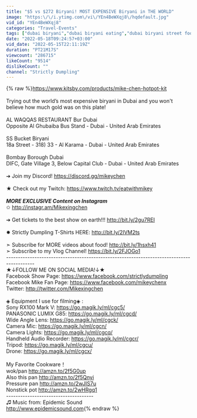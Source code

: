 ```yaml
---
title: "$5 vs $272 Biryani! MOST EXPENSIVE Biryani in THE WORLD"
image: "https:\/\/i.ytimg.com\/vi\/YEn4BeWXqj8\/hqdefault.jpg"
vid_id: "YEn4BeWXqj8"
categories: "Travel-Events"
tags: ["dubai biryani","dubai biryani eating","dubai biryani street food"]
date: "2022-05-18T09:24:57+03:00"
vid_date: "2022-05-15T22:11:19Z"
duration: "PT21M17S"
viewcount: "286715"
likeCount: "9514"
dislikeCount: ""
channel: "Strictly Dumpling"
---
```

{% raw %}<a rel="nofollow" target="blank" href="https://www.kitsby.com/products/mike-chen-hotpot-kit">https://www.kitsby.com/products/mike-chen-hotpot-kit</a><br /><br />Trying out the world’s most expensive biryani in Dubai and you won't believe how much gold was on this plate! <br /><br />AL WAQQAS RESTAURANT Bur Dubai<br />Opposite Al Ghubaiba Bus Stand - Dubai - United Arab Emirates<br /><br />SS Bucket Biryani<br />18a Street - 318) 33 - Al Karama - Dubai - United Arab Emirates<br /><br />Bombay Borough Dubai<br />DIFC, Gate Village 3, Below Capital Club - Dubai - United Arab Emirates<br /><br />➔ Join my Discord! <a rel="nofollow" target="blank" href="https://discord.gg/mikeychen">https://discord.gg/mikeychen</a><br /><br />★ Check out my Twitch: <a rel="nofollow" target="blank" href="https://www.twitch.tv/eatwithmikey">https://www.twitch.tv/eatwithmikey</a><br /><br />***MORE EXCLUSIVE Content on Instagram***<br />✩ <a rel="nofollow" target="blank" href="http://instagr.am/Mikexingchen">http://instagr.am/Mikexingchen</a><br /><br />➔ Get tickets to the best show on earth!!! <a rel="nofollow" target="blank" href="http://bit.ly/2gu7REI">http://bit.ly/2gu7REI</a><br /><br />✸ Strictly Dumpling T-Shirts HERE: <a rel="nofollow" target="blank" href="http://bit.ly/2IVM2ts">http://bit.ly/2IVM2ts</a><br /><br />➣ Subscribe for MORE videos about food! <a rel="nofollow" target="blank" href="http://bit.ly/1hsxh41">http://bit.ly/1hsxh41</a><br />➣ Subscribe to my Vlog Channel! <a rel="nofollow" target="blank" href="https://bit.ly/2FJOGo1">https://bit.ly/2FJOGo1</a><br />------------------------------------------------------------------------------------------<br />★↓FOLLOW ME ON SOCIAL MEDIA!↓★<br />Facebook Show Page: <a rel="nofollow" target="blank" href="https://www.facebook.com/strictlydumpling">https://www.facebook.com/strictlydumpling</a><br />Facebook Mike Fan Page: <a rel="nofollow" target="blank" href="https://www.facebook.com/mikeychenx">https://www.facebook.com/mikeychenx</a><br />Twitter: <a rel="nofollow" target="blank" href="http://twitter.com/Mikexingchen">http://twitter.com/Mikexingchen</a><br /><br />◈ Equipment I use for filming◈ :<br />Sony RX100 Mark V: <a rel="nofollow" target="blank" href="https://go.magik.ly/ml/cgc5/">https://go.magik.ly/ml/cgc5/</a><br />PANASONIC LUMIX G85: <a rel="nofollow" target="blank" href="https://go.magik.ly/ml/cgcd/">https://go.magik.ly/ml/cgcd/</a><br />Wide Angle Lens: <a rel="nofollow" target="blank" href="https://go.magik.ly/ml/cgck/">https://go.magik.ly/ml/cgck/</a><br />Camera Mic: <a rel="nofollow" target="blank" href="https://go.magik.ly/ml/cgcn/">https://go.magik.ly/ml/cgcn/</a><br />Camera Lights: <a rel="nofollow" target="blank" href="https://go.magik.ly/ml/cgcq/">https://go.magik.ly/ml/cgcq/</a><br />Handheld Audio Recorder: <a rel="nofollow" target="blank" href="https://go.magik.ly/ml/cgcr/">https://go.magik.ly/ml/cgcr/</a><br />Tripod: <a rel="nofollow" target="blank" href="https://go.magik.ly/ml/cgcu/">https://go.magik.ly/ml/cgcu/</a><br />Drone: <a rel="nofollow" target="blank" href="https://go.magik.ly/ml/cgcx/">https://go.magik.ly/ml/cgcx/</a><br /><br />My Favorite Cookware！<br />wok/pan <a rel="nofollow" target="blank" href="http://amzn.to/2f5G0up">http://amzn.to/2f5G0up</a><br />Also this pan <a rel="nofollow" target="blank" href="http://amzn.to/2f5Qnyi">http://amzn.to/2f5Qnyi</a><br />Pressure pan <a rel="nofollow" target="blank" href="http://amzn.to/2wJIS7u">http://amzn.to/2wJIS7u</a><br />Nonstick pot <a rel="nofollow" target="blank" href="http://amzn.to/2wHRgq1">http://amzn.to/2wHRgq1</a><br />-------------------------------------<br />♫ Music from: Epidemic Sound<br /><a rel="nofollow" target="blank" href="http://www.epidemicsound.com">http://www.epidemicsound.com</a>{% endraw %}
